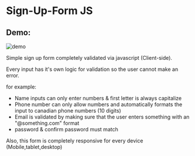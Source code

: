 # Sign-Up-Form JS

## Demo:
![demo](https://github.com/Gioant/odin-SignUp_Form/assets/66393141/50c9ba87-fec4-431e-b50e-6d93e8037a37)


Simple sign up form completely validated via javascript (Client-side).

Every input has it's own logic for validation so the user cannot make an error.

for example:

- Name inputs can only enter numbers & first letter is always capitalize
- Phone number can only allow numbers and automatically formats the input to canadian phone numbers (10 digits)
- Email is validated by making sure that the user enters something with an "@something.com" format
- password & confirm password must match


Also, this form is completely responsive for every device (Mobile,tablet,desktop)
